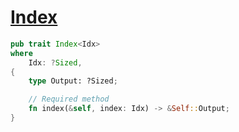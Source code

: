 
# <a href="https://doc.rust-lang.org/std/ops/trait.Index.html" target="_ blank">Index</a>

```rust
pub trait Index<Idx>
where
    Idx: ?Sized,
{
    type Output: ?Sized;

    // Required method
    fn index(&self, index: Idx) -> &Self::Output;
}
```